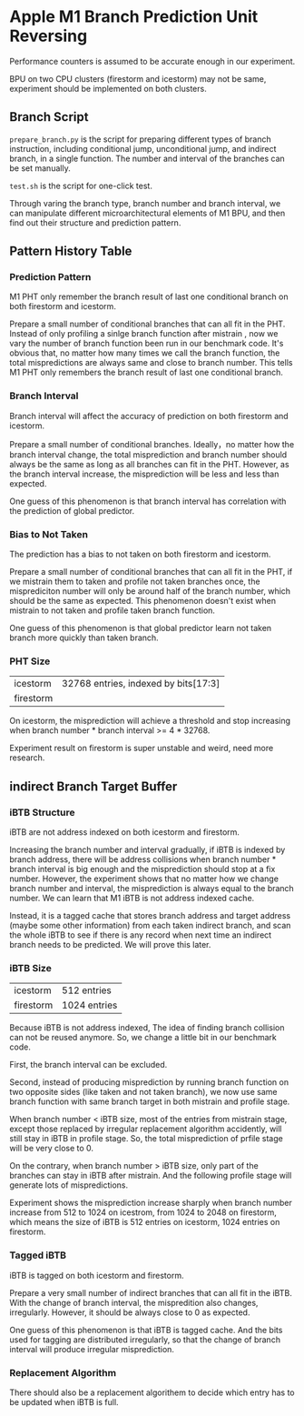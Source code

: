 # __Apple M1 Branch Prediction Unit Reversing__
Performance counters is assumed to be accurate enough in our experiment.

BPU on two CPU clusters (firestorm and icestorm) may not be same, experiment should be implemented on both clusters.

## __Branch Script__
`prepare_branch.py` is the script for preparing different types of branch instruction, including conditional jump, unconditional jump, and indirect branch, in a single function. The number and interval of the branches can be set manually.

`test.sh` is the script for one-click test.

Through varing the branch type, branch number and branch interval, we can manipulate different microarchitectural elements of M1 BPU, and then find out their structure and prediction pattern.

## __Pattern History Table__

### __Prediction Pattern__
M1 PHT only remember the branch result of last one conditional branch on both firestorm and icestorm.

Prepare a small number of conditional branches that can all fit in the PHT. Instead of only profiling a sinlge branch function after mistrain , now we vary the number of branch function been run in our benchmark code. It's obvious that, no matter how many times we call the branch function, the total mispredictions are always same and close to branch number. This tells M1 PHT only remembers the branch result of last one conditional branch.

### __Branch Interval__
Branch interval will affect the accuracy of prediction on both firestorm and icestorm. 

Prepare a small number of conditional branches. Ideally，no matter how the branch interval change, the total misprediction and branch number should always be the same as long as all branches can fit in the PHT. However, as the branch interval increase, the misprediction will be less and less than expected.

One guess of this phenomenon is that branch interval has correlation with the prediction of global predictor.

### __Bias to Not Taken__
The prediction has a bias to not taken on both firestorm and icestorm. 

Prepare a small number of conditional branches that can all fit in the PHT, if we mistrain them to taken and profile not taken branches once, the misprediciton number will only be around half of the branch number, which should be the same as expected. This phenomenon doesn't exist when mistrain to not taken and profile taken branch function.

One guess of this phenomenon is that global predictor learn not taken branch more quickly than taken branch.

### __PHT Size__
| | |
| ---- | ---- |
| icestorm | 32768 entries, indexed by bits[17:3] |
| firestorm | <TO DO> |

On icestorm, the misprediction will achieve a threshold and stop increasing when branch number * branch interval >= 4 * 32768.

Experiment result on firestorm is super unstable and weird, need more research.

## __indirect Branch Target Buffer__

### __iBTB Structure__
iBTB are not address indexed on both icestorm and firestorm.

Increasing the branch number and interval gradually, if iBTB is indexed by branch address, there will be address collisions when branch number * branch interval is big enough and the misprediction should stop at a fix number. However, the experiment shows that no matter how we change branch number and interval, the misprediction is always equal to the branch number. We can learn that M1 iBTB is not address indexed cache.

Instead, it is a tagged cache that stores branch address and target address (maybe some other information) from each taken indirect branch, and scan the whole iBTB to see if there is any record when next time an indirect branch needs to be predicted. We will prove this later. 

### __iBTB Size__
| | |
| ---- | ---- |
| icestorm | 512 entries |
| firestorm | 1024 entries |

Because iBTB is not address indexed, The idea of finding branch collision can not be reused anymore. So, we change a little bit in our benchmark code.

First, the branch interval can be excluded. 

Second, instead of producing misprediction by running branch function on two opposite sides (like taken and not taken branch), we now use same branch function with same branch target in both mistrain and profile stage. 

When branch number < iBTB size, most of the entries from mistrain stage, except those replaced by irregular replacement algorithm accidently, will still stay in iBTB in profile stage. So, the total misprediction of prfile stage will be very close to 0.

On the contrary, when branch number > iBTB size, only part of the branches can stay in iBTB after mistrain. And the following profile stage will generate lots of mispredictions.

Experiment shows the misprediction increase sharply when branch number increase from 512 to 1024 on icestrom, from 1024 to 2048 on firestorm, which means the size of iBTB is 512 entries on icestorm, 1024 entries on firestorm.

### __Tagged iBTB__
iBTB is tagged on both icestorm and firestorm.

Prepare a very small number of indirect branches that can all fit in the iBTB. With the change of branch interval, the mispredition also changes, irregularly. However, it should be always close to 0 as expected.

One guess of this phenomenon is that iBTB is tagged cache. And the bits used for tagging are distributed irregularly, so that the change of branch interval will produce irregular misprediction.

### __Replacement Algorithm__
There should also be a replacement algorithem to decide which entry has to be updated when iBTB is full. 
<TO DO>

        
